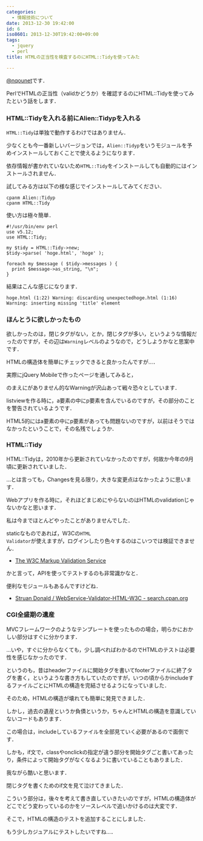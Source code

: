 ```yaml
---
categories:
  - 情報技術について
date: 2013-12-30 19:42:00
id: 6
iso8601: 2013-12-30T19:42:00+09:00
tags:
  - jquery
  - perl
title: HTMLの正当性を検査するのにHTML::Tidyを使ってみた

---
```


<a href="https://twitter.com/nqounet">@nqounet</a>です．

PerlでHTMLの正当性（validかどうか）を確認するのにHTML::Tidyを使ってみたという話をします．

<h3>HTML::Tidyを入れる前にAlien::Tidypを入れる</h3>
<code>HTML::Tidy</code>は単独で動作するわけではありません．

少なくとも今一番新しいバージョンでは，<code>Alien::Tidyp</code>をいうモジュールを予めインストールしておくことで使えるようになります．

依存情報が書かれていないため<code>HTML::Tidy</code>をインストールしても自動的にはインストールされません．

試してみる方は以下の様な感じでインストールしてみてください．
<pre><code>cpanm Alien::Tidyp
cpanm HTML::Tidy
</code></pre>
使い方は極々簡単．
<pre><code>#!/usr/bin/env perl
use v5.12;
use HTML::Tidy;

my $tidy = HTML::Tidy-&gt;new;
$tidy-&gt;parse( 'hoge.html', 'hoge' );

foreach my $message ( $tidy-&gt;messages ) {
  print $message-&gt;as_string, "\n";
}
</code></pre>
結果はこんな感じになります．
<pre><code>hoge.html (1:22) Warning: discarding unexpectedhoge.html (1:16) Warning: inserting missing 'title' element</code></pre>
<h3>ほんとうに欲しかったもの</h3>
欲しかったのは，閉じタグがない，とか，閉じタグが多い，というような情報だったのですが，その辺は<code>Warning</code>レベルのようなので，どうしようかなと思案中です．

HTMLの構造体を簡単にチェックできると良かったんですが…．

実際にjQuery Mobileで作ったページを通してみると，<code></code>

のまえにがありません的なWarningが沢山あって戦々恐々としています．

listviewを作る時に，a要素の中にp要素を含んでいるのですが，その部分のことを警告されているようです．

HTML5的にはa要素の中にp要素があっても問題ないのですが，以前はそうではなかったということで，その名残でしょうか．
<h3>HTML::Tidy</h3>
HTML::Tidyは，2010年から更新されていなかったのですが，何故か今年の9月頃に更新されていました．

…とは言っても，Changesを見る限り，大きな変更点はなかったように思います．

Webアプリを作る時に，それほどまじめにやらないのはHTMLのvalidationじゃないかなと思います．

私は今までほとんどやったことがありませんでした．

staticなものであれば，W3Cの<code>HTML Validator</code>が使えますが，ログインしたり色々するのはこいつでは検証できません．
<ul>
	<li><a href="http://validator.w3.org/">The W3C Markup Validation Service</a></li>
</ul>
かと言って，APIを使ってテストするのも非常識かなと．

便利なモジュールもあるんですけどね．
<ul>
	<li><a href="http://search.cpan.org/dist/WebService-Validator-HTML-W3C/">Struan Donald / WebService-Validator-HTML-W3C - search.cpan.org</a></li>
</ul>
<h3>CGI全盛期の遺産</h3>
MVCフレームワークのようなテンプレートを使ったものの場合，明らかにおかしい部分はすぐに分かります．

…いや，すぐに分からなくても，少し調べればわかるのでHTMLのテストは必要性を感じなかったのです．

というのも，昔はheaderファイルに開始タグを書いてfooterファイルに終了タグを書く，というような書き方もしていたのですが，いつの頃からかincludeするファイルごとにHTMLの構造を完結させるようになっていました．

そのため，HTMLの構造が壊れても簡単に発見できました．

しかし，過去の遺産というか負債というか，ちゃんとHTMLの構造を意識していないコードもあります．

この場合は，includeしているファイルを全部見ていく必要があるので面倒です．

しかも，if文で，classやonclickの指定が違う部分を開始タグごと書いてあったり，条件によって開始タグがなくなるように書いていることもありました．

我ながら酷いと思います．

閉じタグを書くためのif文を見て泣けてきました．

こういう部分は，後々を考えて書き直していきたいのですが，HTMLの構造体がどこでどう変わっているのかをソースレベルで追いかけるのは大変です．

そこで，HTMLの構造のテストを追加することにしました．

もう少しカジュアルにテストしたいですね…．    	